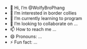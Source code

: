 - 👋 Hi, I’m @WolfyBroPhang
- 👀 I’m interested in border collies 
- 🌱 I’m currently learning to program 
- 💞️ I’m looking to collaborate on ...
- 📫 How to reach me ...
- 😄 Pronouns: ...
- ⚡ Fun fact: ...

<!---
WolfyBroPhang/WolfyBroPhang is a ✨ special ✨ repository because its `README.md` (this file) appears on your GitHub profile.
You can click the Preview link to take a look at your changes.
--->
